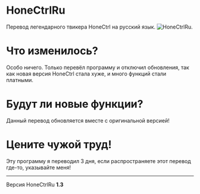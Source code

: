 # HoneCtrlRu
Перевод легендарного твикера HoneCtrl на русский язык.
![HoneCtrlRu.](https://cdn.discordapp.com/attachments/862764491624022037/1225468547887530146/1_Optimizations_Page_1.png?ex=66213d85&is=660ec885&hm=467f16b6fecc5fb7be414added04b322cd3c9d69f1dc07d88efab18e1d8d3bdd&)
# Что изменилось?
Особо ничего. Только перевёл программу и отключил обновления, так как новая версия HoneCtrl стала хуже, и много функций стали платными.
# Будут ли новые функции?
Данный перевод обновляется вместе с оригинальной версией!
# Цените чужой труд!
Эту программу я переводил 3 дня, если распространяете этот перевод где-то, указывайте меня!
__________
Версия HoneCtrlRu **1.3**
